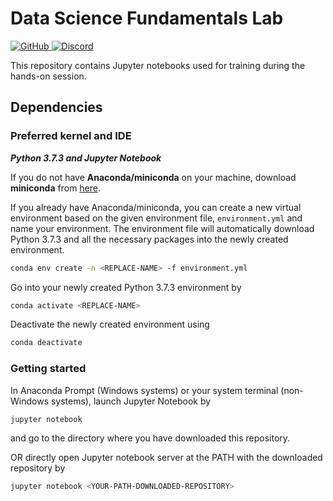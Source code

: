 # Data Science Fundamentals Lab

<p>
  <p align="left">
    <a href="https://github.com/CertifaiAI/machine-learning-fundamentals/blob/main/LICENSE">
        <img alt="GitHub" src="https://img.shields.io/github/license/CertifaiAI/machine-learning-fundamentals.svg">
    </a>
    <a href="https://discord.com/invite/WsBFgNP">
        <img alt="Discord" src="https://img.shields.io/discord/699181979316387842?color=informational">
    </a>
</p>

This repository contains Jupyter notebooks used for training during the hands-on session.

## Dependencies
### Preferred kernel and IDE
***Python 3.7.3 and Jupyter Notebook***

If you do not have **Anaconda/miniconda** on your machine, download **miniconda** from [here](https://docs.conda.io/en/latest/miniconda.html).

If you already have Anaconda/miniconda, you can create a new virtual environment based on the given environment file, `environment.yml` and name your environment. The environment file will automatically download Python 3.7.3 and all the necessary packages into the newly created environment. 
```sh
conda env create -n <REPLACE-NAME> -f environment.yml
```

Go into your newly created Python 3.7.3 environment by
```sh
conda activate <REPLACE-NAME>
```

Deactivate the newly created environment using 
```sh
conda deactivate
```

### Getting started
In Anaconda Prompt (Windows systems) or your system terminal (non-Windows systems), launch Jupyter Notebook by 
```sh
jupyter notebook
```

and go to the directory where you have downloaded this repository.


OR directly open Jupyter notebook server at the PATH with the downloaded repository by 
```sh
jupyter notebook <YOUR-PATH-DOWNLOADED-REPOSITORY>
```
